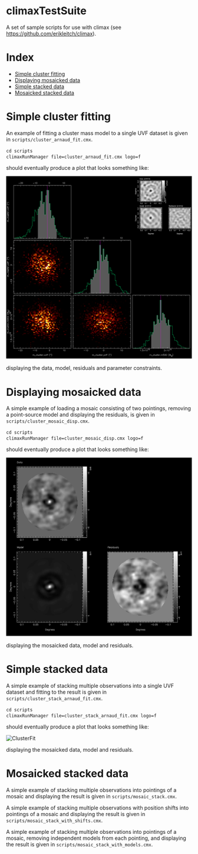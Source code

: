# climaxTestSuite
A set of sample scripts for use with climax (see https://github.com/erikleitch/climax).

# Index

* <a href=#cluster_fit>Simple cluster fitting</a>
* <a href=#mosaic_disp>Displaying mosaicked data</a>
* <a href=#stack_fit>Simple stacked data</a>
* <a href=#stack_mosaic_disp>Mosaicked stacked data</a>
  
# <a name=cluster_fit>Simple cluster fitting</a>

An example of fitting a cluster mass model to a single UVF dataset is given in ```scripts/cluster_arnaud_fit.cmx```.

```
cd scripts
climaxRunManager file=cluster_arnaud_fit.cmx logo=f
```
should eventually produce a plot that looks something like:

![ClusterFit](https://github.com/erikleitch/climaxTestSuite/blob/master/images/cluster_arnaud_fit.png)

displaying the data, model, residuals and parameter constraints.

# <a name=mosaic_disp>Displaying mosaicked data</a>

A simple example of loading a mosaic consisting of two pointings, removing a point-source model and displaying the residuals, is given in ```scripts/cluster_mosaic_disp.cmx```.

```
cd scripts
climaxRunManager file=cluster_mosaic_disp.cmx logo=f
```
should eventually produce a plot that looks something like:

![ClusterFit](https://github.com/erikleitch/climaxTestSuite/blob/master/images/cluster_mosaic_disp.png)

displaying the mosaicked data, model and residuals.

# <a name=stack_fit>Simple stacked data</a>

A simple example of stacking multiple observations into a single UVF
dataset and fitting to the result is given in
```scripts/cluster_stack_arnaud_fit.cmx```.

```
cd scripts
climaxRunManager file=cluster_stack_arnaud_fit.cmx logo=f
```
should eventually produce a plot that looks something like:

![ClusterFit](https://github.com/erikleitch/climaxTestSuite/blob/master/images/cluster_stack_arnaud_fit.png)

displaying the mosaicked data, model and residuals.

# <a name=stack_mosaic_disp>Mosaicked stacked data</a>

A simple example of stacking multiple observations into pointings of a
mosaic and displaying the result is given in
```scripts/mosaic_stack.cmx```.

A simple example of stacking multiple observations with position
shifts into pointings of a mosaic and displaying the result is given
in ```scripts/mosaic_stack_with_shifts.cmx```.

A simple example of stacking multiple observations into pointings of a
mosaic, removing independent models from each pointing, and displaying
the result is given in ```scripts/mosaic_stack_with_models.cmx```.
